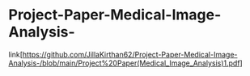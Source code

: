 # Project-Paper-Medical-Image-Analysis-
link[https://github.com/JillaKirthan62/Project-Paper-Medical-Image-Analysis-/blob/main/Project%20Paper(Medical_Image_Analysis)1.pdf]
